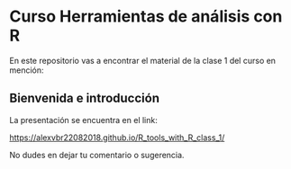 # Curso Herramientas de análisis con R

En este repositorio vas a encontrar el material de la clase 1 del curso en mención:

## Bienvenida e introducción

La presentación se encuentra en el link:

https://alexvbr22082018.github.io/R_tools_with_R_class_1/

No dudes en dejar tu comentario o sugerencia.
